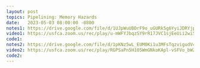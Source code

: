 ```yaml
---
layout: post
topics: Pipelining: Memory Hazards
date:   2023-05-03 08:00:00 -0800
notes1: https://drive.google.com/file/d/1UJpWuUBDrF9o_uGURk5g6YyiJDRYjpeK/view?usp=share_link
video1: https://usfca.zoom.us/rec/play/u-mWFYJbqzSY9rR17JVC1sjEeUii2wi5TzkPRJfhCqW0vWPA_fwtoFdQMvEkZXLfpTzdCLeIDgDjUUWY.nRO66EkiVCrASrek?canPlayFromShare=true&from=share_recording_detail&continueMode=true&componentName=rec-play&originRequestUrl=https%3A%2F%2Fusfca.zoom.us%2Frec%2Fshare%2FkVvBeIhHzc97VTEix7U0WO1xhW7GgOe4SjaDgzuChNWf--6K5gfABFtXF37uRYqP.SrS1iFMpNolIn6jG
code1:
notes2: https://drive.google.com/file/d/1pKNz5wL_EUM0Ki1u3MFsTqzvigudV4xt/view?usp=share_link
video2: https://usfca.zoom.us/rec/play/RGPSaPn5H105WmGNkoKApl-vSFVo_bWZEOq1I24n4GjQUXqmg-d9lm9ic1uTPrqr1ofxz_-Z5KyKGNzB.4Qpdci9fzH0MMEJI?canPlayFromShare=true&from=share_recording_detail&continueMode=true&componentName=rec-play&originRequestUrl=https%3A%2F%2Fusfca.zoom.us%2Frec%2Fshare%2Fn9hOAyaMHQSk4lzdsj9OZRR-PH5TgGPvKGkntA1YXA72UkbBYY486gCVuU0QBI4z.kAImI7TUTn3CDzib
code2:
---
```

